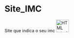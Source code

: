 # Site_IMC
Site que indica o seu imc
<a href="default.asp"><img src="smiley.gif" alt="HTML tutorial" style="width:42px;height:42px;"></a>
